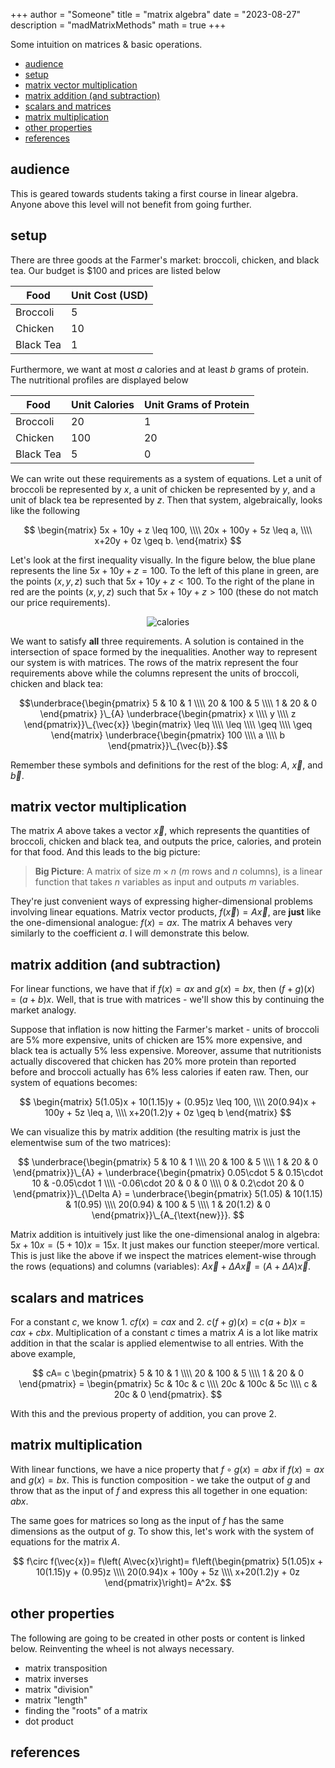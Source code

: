 +++
author = "Someone"
title = "matrix algebra"
date = "2023-08-27"
description = "madMatrixMethods"
math = true
+++

Some intuition on matrices & basic operations.
<!--more-->

- [audience](#audience)
- [setup](#setup)
- [matrix vector multiplication](#matrix-vector-multiplication)
- [matrix addition (and subtraction)](#matrix-addition-and-subtraction)
- [scalars and matrices](#scalars-and-matrices)
- [matrix multiplication](#matrix-multiplication)
- [other properties](#other-properties)
- [references](#references)


## audience
This is geared towards students taking a first course in linear algebra. Anyone above this level will not benefit from going further.

## setup

There are three goods at the Farmer's market: broccoli, chicken, and black tea. Our budget is \$100 and prices are listed below

| Food | Unit Cost (USD) |
| ----- | ----- |
| Broccoli | 5 |
| Chicken | 10 |
| Black Tea | 1 |

Furthermore, we want at most $a$ calories and at least $b$ grams of protein. The nutritional profiles are displayed below

| Food | Unit Calories | Unit Grams of Protein | 
| ----- | ----- | ----- |
| Broccoli | 20 | 1 | 
| Chicken | 100 | 20 | 
| Black Tea | 5 | 0 | 

We can write out these requirements as a system of equations. Let a unit of broccoli be represented by $x$, a unit of chicken be represented by $y$, and a unit of black tea be represented by $z$. Then that system, algebraically, looks like the following

$$
\begin{matrix}
5x + 10y + z \leq 100, \\\\
20x + 100y + 5z \leq a, \\\\
x+20y + 0z \geq b.
\end{matrix}
$$

Let's look at the first inequality visually. In the figure below, the blue plane represents the line $5x+10y+z=100$. To the left of this plane in green, are the points $(x,y,z)$ such that $5x+10y+z<100$. To the right of the plane in red are the points $(x,y,z)$ such that $5x+10y+z>100$ (these do not match our price requirements). 
<center>

![calories](/post/constraint.png)
</center>

We want to satisfy **all** three requirements. A solution is contained in the intersection of space formed by the inequalities. Another way to represent our system is with matrices. The rows of the matrix represent the four requirements above while the columns represent the units of broccoli, chicken and black tea:

$$\underbrace{\begin{pmatrix} 5 & 10 & 1 \\\\ 20 & 100 & 5 \\\\ 1 & 20 & 0 \end{pmatrix} }\_{A}  \underbrace{\begin{pmatrix} x \\\\ y \\\\ z \end{pmatrix}}\_{\vec{x}} \begin{matrix} \leq \\\\ \leq \\\\ \geq \\\\ \geq \end{matrix} \underbrace{\begin{pmatrix} 100 \\\\ a \\\\ b \end{pmatrix}}\_{\vec{b}}.$$

Remember these symbols and definitions for the rest of the blog: $A$, $\vec{x}$, and $\vec{b}$. 

## matrix vector multiplication

The matrix $A$ above takes a vector $\vec{x}$, which represents the quantities of broccoli, chicken and black tea, and outputs the price, calories, and protein for that food. And this leads to the big picture:

> **Big Picture**: A matrix of size $m\times n$ ($m$ rows and $n$ columns), is a linear function that takes $n$ variables as input and outputs $m$ variables.

They're just convenient ways of expressing higher-dimensional problems involving linear equations. Matrix vector products, $f(\vec{x})=A\vec{x}$, are **just** like the one-dimensional analogue: $f(x)=ax$. The matrix $A$ behaves very similarly to the coefficient $a$. I will demonstrate this below.


## matrix addition (and subtraction)

For linear functions, we have that if $f(x)=ax$ and $g(x)=bx$, then $(f+g)(x)=(a+b)x$. Well, that is true with matrices - we'll show this by continuing the market analogy.

Suppose that inflation is now hitting the Farmer's market - units of broccoli are 5\% more expensive, units of chicken are 15\% more expensive, and black tea is actually 5\% less expensive. Moreover, assume that nutritionists actually discovered that chicken has 20\% more protein than reported before and broccoli actually has 6\% less calories if eaten raw. Then, our system of equations becomes:

$$ 
\begin{matrix}
5(1.05)x + 10(1.15)y + (0.95)z \leq 100, \\\\
20(0.94)x + 100y + 5z \leq a, \\\\
x+20(1.2)y + 0z \geq b
\end{matrix}
$$

We can visualize this by matrix addition (the resulting matrix is just the elementwise sum of the two matrices):

$$ 
\underbrace{\begin{pmatrix} 5 & 10 & 1 \\\\ 20 & 100 & 5 \\\\ 1 & 20 & 0 \end{pmatrix}}\_{A} + 
\underbrace{\begin{pmatrix} 0.05\cdot 5 & 0.15\cdot 10 & -0.05\cdot 1 \\\\ -0.06\cdot 20 & 0 & 0 \\\\ 0 & 0.2\cdot 20 & 0 \end{pmatrix}}\_{\Delta A} = 
\underbrace{\begin{pmatrix} 5(1.05) & 10(1.15) & 1(0.95) \\\\ 20(0.94) & 100 & 5 \\\\ 1 & 20(1.2) & 0 \end{pmatrix}}\_{A_{\text{new}}}.
$$

Matrix addition is intuitively just like the one-dimensional analog in algebra: $5x+10x=(5+10)x=15x$. It just makes our function steeper/more vertical. This is just like the above if we inspect the matrices element-wise through the rows (equations) and columns (variables): $A\vec{x}+\Delta A\vec{x}=(A+\Delta A)\vec{x}$. 

## scalars and matrices

For a constant $c$, we know 1. $cf(x)=cax$ and 2. $c(f+g)(x)=c(a+b)x=cax+cbx$. Multiplication of a constant $c$ times a matrix $A$ is a lot like matrix addition in that the scalar is applied elementwise to all entries. With the above example,

$$
cA=
c \begin{pmatrix} 5 & 10 & 1 \\\\ 20 & 100 & 5 \\\\ 1 & 20 & 0 \end{pmatrix} = \begin{pmatrix} 5c & 10c & c \\\\ 20c & 100c & 5c \\\\ c & 20c & 0 \end{pmatrix}.
$$

With this and the previous property of addition, you can prove 2.

## matrix multiplication

With linear functions, we have a nice property that $f\circ g(x)=abx$ if $f(x)=ax$ and $g(x)=bx$. This is function composition - we take the output of $g$ and throw that as the input of $f$ and express this all together in one equation: $abx$. 

The same goes for matrices so long as the input of $f$ has the same dimensions as the output of $g$. To show this, let's work with the system of equations for the matrix $A$.

$$
f\circ f(\vec{x})=
f\left( A\vec{x}\right)=
f\left(\begin{pmatrix}
5(1.05)x + 10(1.15)y + (0.95)z \\\\
20(0.94)x + 100y + 5z \\\\
x+20(1.2)y + 0z
\end{pmatrix}\right)=
A^2x.
$$

## other properties

The following are going to be created in other posts or content is linked below. Reinventing the wheel is not always necessary.
- matrix transposition
- matrix inverses
- matrix "division"
- matrix "length"
- finding the "roots" of a matrix
- dot product

## references


 